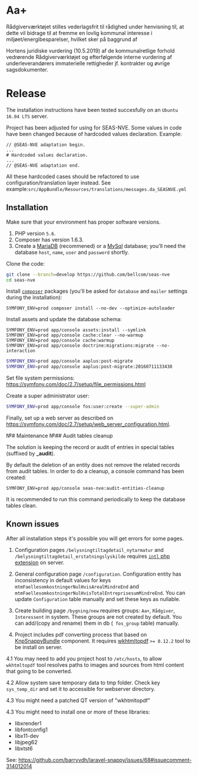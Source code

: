 # Aa+

Rådgiverværktøjet stilles vederlagsfrit til rådighed under henvisning til, at
dette vil bidrage til at fremme en lovlig kommunal interesse i
miljøet/energibesparelser, hvilket sker på baggrund af

Hortens juridiske vurdering (10.5.2019) af de kommunalretlige forhold vedrørende
Rådgiverværktøjet og efterfølgende interne vurdering af underleverandørers
immaterielle rettigheder jf. kontrakter og øvrige sagsdokumenter.

# Release

The installation instructions have been tested succesfully on an `Ubuntu 16.04 LTS` server.

Project has been adjusted for using for SEAS-NVE. Some values in code have been changed because of hardcoded values 
declaration. Example:
```
// @SEAS-NVE adaptation begin.
...
# Hardcoded values declaration.
...
// @SEAS-NVE adaptation end.
```
All these hardcoded cases should be refactored to use configuration/translation layer instead. See example:`src/AppBundle/Resources/translations/messages.da_SEASNVE.yml`   

## Installation

Make sure that your environment has proper software versions.
 1. PHP version `5.6`.
 2. Composer has version 1.6.3.
 3. Create a [MariaDB](https://mariadb.org/) (recommened) or a
[MySql](https://www.mysql.com/) database; you'll need the database
`host`, `name`, `user` and `password` shortly.

Clone the code:

```sh
git clone --branch=develop https://github.com/bellcom/seas-nve
cd seas-nve
```

Install [`composer`](https://getcomposer.org/) packages (you'll be asked for `database` and `mailer` settings during the installation):

```
SYMFONY_ENV=prod composer install --no-dev --optimize-autoloader
```

Install assets and update the database schema:

```
SYMFONY_ENV=prod app/console assets:install --symlink
SYMFONY_ENV=prod app/console cache:clear --no-warmup
SYMFONY_ENV=prod app/console cache:warmup
SYMFONY_ENV=prod app/console doctrine:migrations:migrate --no-interaction
```

```sh
SYMFONY_ENV=prod app/console aaplus:post-migrate
SYMFONY_ENV=prod app/console aaplus:post-migrate:20160711133430
```

Set file system permissions: https://symfony.com/doc/2.7/setup/file_permissions.html

Create a super administrator user:

```sh
SYMFONY_ENV=prod app/console fos:user:create --super-admin
```

Finally, set up a web server as described on https://symfony.com/doc/2.7/setup/web_server_configuration.html.

№# Maintenance
№## Audit tables cleanup

The solution is keeping the record or audit of entries in special tables (suffixed by **_audit**).

By default the deletion of an entity does not remove the related records from audit tables.
In order to do a cleanup, a console command has been created:
```
SYMFONY_ENV=prod app/console seas-nve:audit-entities-cleanup
```

It is recommended to run this command periodically to keep the database tables clean.

## Known issues

After all installation steps it's possible you will get errors for some pages.

1. Configuration pages `/belysningtiltagdetail_nytarmatur` and `/belysningtiltagdetail_erstatningslyskilde` requires [`intl` php extension](https://www.php.net/manual/en/book.intl.php) on server.

2. General configuration page `/configuration`. Configuration entity has inconsistency in default values for keys `mtmFaellesomkostningerNulHvisArealMindreEnd` and `mtmFaellesomkostningerNulHvisTotalEntreprisesumMindreEnd`. You can update `Configuration` table manually and set these keys as nullable.

3. Create building page `/bygning/new` requires groups: `Aa+`, `Rådgiver`, `Interessent` in system. These groups are not created by default. You can add/(copy and rename) them in db (` fos_group` table) manually.

4. Project includes pdf converting process that based on [KnpSnappyBundle](https://github.com/KnpLabs/KnpSnappyBundle) component. It requires [wkhtmltopdf](https://wkhtmltopdf.org/)  `>= 0.12.2` tool to be install on server.

4.1 You may need to add you project host to `/etc/hosts`, to allow `wkhtmltopdf` tool resolves paths to images and sources from html content that going to be converted.

4.2 Allow system save temporary data to tmp folder. Check key `sys_temp_dir` and set it to accessible for webserver directory.

4.3 You might need a patched QT version of "wkhtmltopdf"

4.3 You might need to install one or more of these libraries:
  - libxrender1
  - libfontconfig1
  - libx11-dev
  - libjpeg62
  - libxtst6
  
See: https://github.com/barryvdh/laravel-snappy/issues/68#issuecomment-314012014